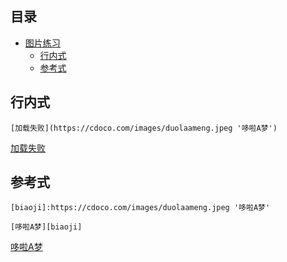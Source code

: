 ## 目录
- [图片练习](#图片练习)
  - [行内式](#行内式)
  - [参考式](#参考式)

## 行内式
``` 
[加载失败](https://cdoco.com/images/duolaameng.jpeg '哆啦A梦')
```
[加载失败](https://cdoco.com/images/duolaameng.jpeg '哆啦A梦')

## 参考式
```
[biaoji]:https://cdoco.com/images/duolaameng.jpeg '哆啦A梦'

[哆啦A梦][biaoji]
```
[biaoji]:https://cdoco.com/images/duolaameng.jpeg '哆啦A梦'

[哆啦A梦][biaoji]
